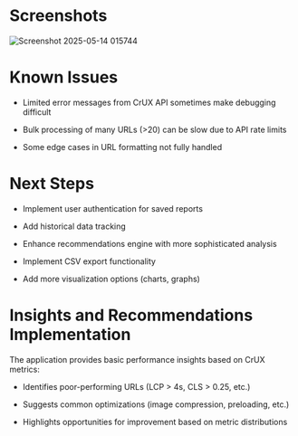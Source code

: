 # Screenshots


![Screenshot 2025-05-14 015744](https://github.com/user-attachments/assets/e4586d1b-4fb7-40df-836a-c497994d74c1)



# Known Issues

- Limited error messages from CrUX API sometimes make debugging difficult

- Bulk processing of many URLs (>20) can be slow due to API rate limits

- Some edge cases in URL formatting not fully handled

# Next Steps

- Implement user authentication for saved reports

- Add historical data tracking

- Enhance recommendations engine with more sophisticated analysis

- Implement CSV export functionality

- Add more visualization options (charts, graphs)

# Insights and Recommendations Implementation

The application provides basic performance insights based on CrUX metrics:

- Identifies poor-performing URLs (LCP > 4s, CLS > 0.25, etc.)

- Suggests common optimizations (image compression, preloading, etc.)

- Highlights opportunities for improvement based on metric distributions
